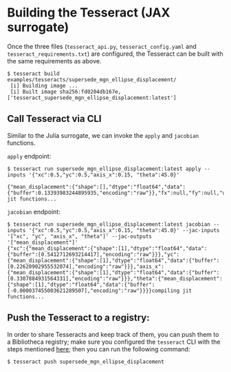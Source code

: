 # Building the Tesseract (JAX surrogate)

Once the three files (`tesseract_api.py`, `tesseract_config.yaml` and `tesseract_requirements.txt`) are configured, the <span class="product">Tesseract</span> can be built with the same requirements as above.

```shell
$ tesseract build examples/tesseracts/supersede_mgn_ellipse_displacement/
 [i] Building image ...
 [i] Built image sha256:fd0204db167e,
['tesseract_supersede_mgn_ellipse_displacement:latest']
```

## Call Tesseract via CLI

Similar to the Julia surrogate, we can invoke the `apply` and `jacobian` functions.

`apply` endpoint:

```shell
$ tesseract run supersede_mgn_ellipse_displacement:latest apply --inputs '{"xc":0.5,"yc":0.5,"axis_x":0.15, "theta":45.0}'

{"mean_displacement":{"shape":[],"dtype":"float64","data":{"buffer":0.13393983244895935,"encoding":"raw"}},"fx":null,"fy":null,"ux":null,"uy":null}compiling jit functions...
```

`jacobian` endpoint:

```shell
$ tesseract run supersede_mgn_ellipse_displacement:latest jacobian --inputs '{"xc":0.5,"yc":0.5,"axis_x":0.15, "theta":45.0}' --jac-inputs '["xc", "yc", "axis_x", "theta"]' --jac-outputs '["mean_displacement"]'
{"xc":{"mean_displacement":{"shape":[1],"dtype":"float64","data":{"buffer":[0.5412712693214417],"encoding":"raw"}}},"yc":{"mean_displacement":{"shape":[1],"dtype":"float64","data":{"buffer":[0.22620902955532074],"encoding":"raw"}}},"axis_x":{"mean_displacement":{"shape":[1],"dtype":"float64","data":{"buffer":[0.3307884931564331],"encoding":"raw"}}},"theta":{"mean_displacement":{"shape":[1],"dtype":"float64","data":{"buffer":[-0.000037455003621289507],"encoding":"raw"}}}}compiling jit functions...
```

## Push the Tesseract to a registry:

In order to share Tesseracts and keep track of them, you can push them to a Bibliotheca registry; make sure you configured
the `tesseract` CLI with the steps mentioned
<a href="../../../../../../index.html#tesseract-registry">here</a>;
then you can run the following command:
```bash
$ tesseract push supersede_mgn_ellipse_displacement
```

